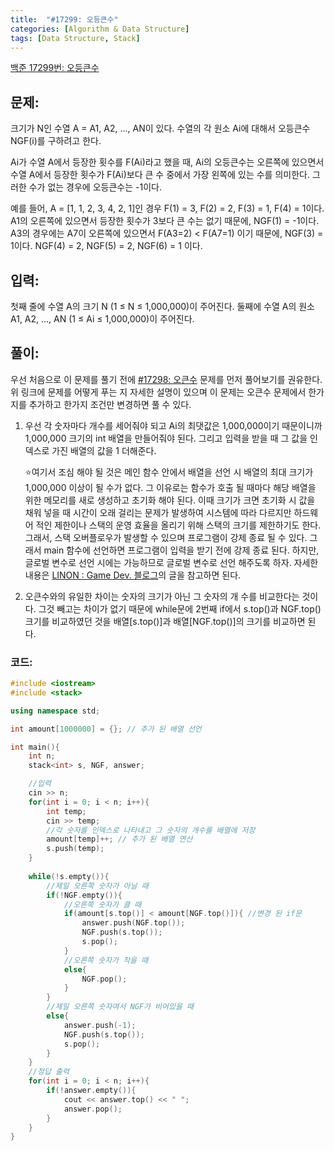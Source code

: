 ```yaml
---
title:  "#17299: 오등큰수"
categories: [Algorithm & Data Structure]
tags: [Data Structure, Stack]
---
```


[백준 17299번: 오등큰수](https://www.acmicpc.net/problem/17299)

## 문제:

크기가 N인 수열 A = A1, A2, ..., AN이 있다. 수열의 각 원소 Ai에 대해서 오등큰수 NGF(i)를 구하려고 한다.

Ai가 수열 A에서 등장한 횟수를 F(Ai)라고 했을 때, Ai의 오등큰수는 오른쪽에 있으면서 수열 A에서 등장한 횟수가 F(Ai)보다 큰 수 중에서 가장 왼쪽에 있는 수를 의미한다. 그러한 수가 없는 경우에 오등큰수는 -1이다.

예를 들어, A = [1, 1, 2, 3, 4, 2, 1]인 경우 F(1) = 3, F(2) = 2, F(3) = 1, F(4) = 1이다. A1의 오른쪽에 있으면서 등장한 횟수가 3보다 큰 수는 없기 때문에, NGF(1) = -1이다. A3의 경우에는 A7이 오른쪽에 있으면서 F(A3=2) < F(A7=1) 이기 때문에, NGF(3) = 1이다. NGF(4) = 2, NGF(5) = 2, NGF(6) = 1 이다.

## 입력:

첫째 줄에 수열 A의 크기 N (1 ≤ N ≤ 1,000,000)이 주어진다. 둘째에 수열 A의 원소 A1, A2, ..., AN (1 ≤ Ai ≤ 1,000,000)이 주어진다.

## 풀이:

우선 처음으로 이 문제를 풀기 전에 [#17298: 오큰수](/algorithm%20&%20data%20structure/17298-오큰수/) 문제를 먼저 풀어보기를 권유한다. 위 링크에 문제를 어떻게 푸는 지 자세한 설명이 있으며 이 문제는 오큰수 문제에서 한가지를 추가하고 한가지 조건만 변경하면 풀 수 있다.

1. 우선 각 숫자마다 개수를 세어줘야 되고 Ai의 최댓값은 1,000,000이기 때문이니까 1,000,000 크기의 int 배열을 만들어줘야 된다. 그리고 입력을 받을 때 그 값을 인덱스로 가진 배열의 값을 1 더해준다.
    
    ⭐여기서 조심 해야 될 것은 메인 함수 안에서 배열을 선언 시 배열의 최대 크기가 1,000,000 이상이 될 수가 없다. 그 이유로는 함수가 호출 될 때마다 해당 배열을 위한 메모리를 새로 생성하고 초기화 해야 된다. 이때 크기가 크면 초기화 시 값을 채워 넣을 때 시간이 오래 걸리는 문제가 발생하여 시스템에 따라 다르지만 하드웨어 적인 제한이나 스택의 운영 효율을 올리기 위해 스택의 크기를 제한하기도 한다. 그래서, 스택 오버플로우가 발생할 수 있으며 프로그램이 강제 종료 될 수 있다. 그래서 main 함수에 선언하면 프로그램이 입력을 받기 전에 강제 종료 된다. 하지만, 글로벌 변수로 선언 시에는 가능하므로 글로벌 변수로 선언 해주도록 하자. 자세한 내용은 [LINON : Game Dev. 블로그](https://m.blog.naver.com/PostView.naver?isHttpsRedirect=true&blogId=amy_hmy&logNo=221028600832)의 글을 참고하면 된다. 
    
2. 오큰수와의 유일한 차이는 숫자의 크기가 아닌 그 숫자의 개 수를 비교한다는 것이다. 그것 빼고는 차이가 없기 때문에 while문에 2번째 if에서 s.top()과 NGF.top() 크기를 비교하였던 것을 배열[s.top()]과 배열[NGF.top()]의 크기를 비교하면 된다.

### 코드:

```cpp
#include <iostream>
#include <stack>

using namespace std;

int amount[1000000] = {}; // 추가 된 배열 선언

int main(){
	int n;
	stack<int> s, NGF, answer;

	//입력
	cin >> n;
	for(int i = 0; i < n; i++){
		int temp;
		cin >> temp;
		//각 숫자를 인덱스로 나타내고 그 숫자의 개수를 배열에 저장
		amount[temp]++; // 추가 된 배열 연산
		s.push(temp);
	}
	
	while(!s.empty()){
		//제일 오른쪽 숫자가 아닐 때 
		if(!NGF.empty()){
			//오른쪽 숫자가 클 때 
			if(amount[s.top()] < amount[NGF.top()]){ //변경 된 if문
				answer.push(NGF.top());
				NGF.push(s.top());
				s.pop(); 
			}
			//오른쪽 숫자가 작을 때 
			else{
				NGF.pop();
			}
		}
		//제일 오른쪽 숫자여서 NGF가 비어있을 때
		else{
			answer.push(-1);
			NGF.push(s.top());
			s.pop();
		}
	}
	//정답 출력
	for(int i = 0; i < n; i++){
		if(!answer.empty()){
			cout << answer.top() << " ";
			answer.pop();
		}
	}
}
```
